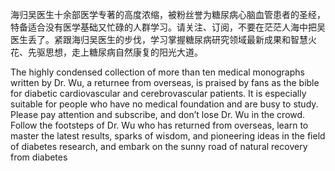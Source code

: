 海归吴医生十余部医学专著的高度浓缩，被粉丝誉为糖尿病心脑血管患者的圣经，特备适合没有医学基础又忙碌的人群学习。请关注、订阅，不要在茫茫人海中把吴医生丢了。紧跟海归吴医生的步伐，学习掌握糖尿病研究领域最新成果和智慧火花、先驱思想，走上糖尿病自然康复的阳光大道。

The highly condensed collection of more than ten medical monographs written by Dr. Wu, a returnee from overseas, is praised by fans as the bible for diabetic cardiovascular and cerebrovascular patients. It is especially suitable for people who have no medical foundation and are busy to study. Please pay attention and subscribe, and don’t lose Dr. Wu in the crowd. Follow the footsteps of Dr. Wu who has returned from overseas, learn to master the latest results, sparks of wisdom, and pioneering ideas in the field of diabetes research, and embark on the sunny road of natural recovery from diabetes

